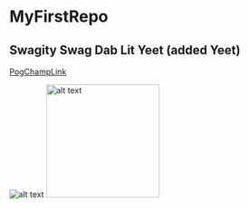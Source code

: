 # MyFirstRepo
## Swagity Swag Dab Lit Yeet (added Yeet)

[PogChampLink](https://www.markdownguide.org/cheat-sheet/)



![alt text](https://www.google.com/search?q=monkas&rlz=1C1CHBF_enUS914US914&sxsrf=ALeKk01wyoLMliAOsqypdDZGr8uZ5snweQ:1600823178093&source=lnms&tbm=isch&sa=X&ved=2ahUKEwj0k4OHi_7rAhUloXIEHSikBQUQ_AUoAXoECBAQAw&biw=1536&bih=754#imgrc=146aqHPLoUaeqM)
<img src="path-to-image-and-filename" alt="alt text" width="200" height="200">
